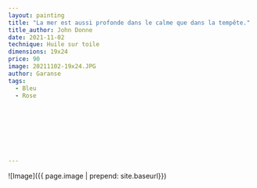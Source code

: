 ```yaml
---
layout: painting
title: "La mer est aussi profonde dans le calme que dans la tempête."                       
title_author: John Donne                                      
date: 2021-11-02
technique: Huile sur toile 
dimensions: 19x24
price: 90
image: 20211102-19x24.JPG
author: Garanse
tags:
  - Bleu
  - Rose
  
  
  
  
  
  
  
  
---
```

![Image]({{ page.image | prepend: site.baseurl}})

